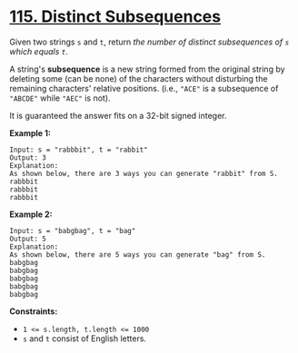 # [115. Distinct Subsequences](https://leetcode.com/problems/distinct-subsequences/)

Given two strings `s` and `t`, return _the number of distinct subsequences of `s` which equals `t`_.

A string's **subsequence** is a new string formed from the original string by deleting some (can be none) of the characters without disturbing the remaining characters' relative positions. (i.e., `"ACE"` is a subsequence of `"ABCDE"` while `"AEC"` is not).

It is guaranteed the answer fits on a 32-bit signed integer.

**Example 1:**

    Input: s = "rabbbit", t = "rabbit"
    Output: 3
    Explanation:
    As shown below, there are 3 ways you can generate "rabbit" from S.
    rabbbit
    rabbbit
    rabbbit

**Example 2:**

    Input: s = "babgbag", t = "bag"
    Output: 5
    Explanation:
    As shown below, there are 5 ways you can generate "bag" from S.
    babgbag
    babgbag
    babgbag
    babgbag
    babgbag

**Constraints:**

-   `1 <= s.length, t.length <= 1000`
-   `s` and `t` consist of English letters.
